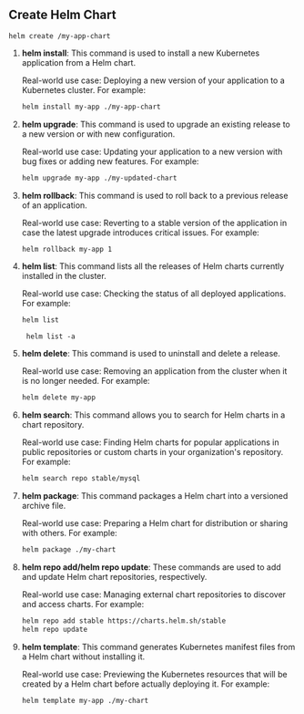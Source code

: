 ## Create Helm Chart
```
helm create /my-app-chart
```


1. **helm install**: This command is used to install a new Kubernetes application from a Helm chart.

   Real-world use case: Deploying a new version of your application to a Kubernetes cluster. For example:
   ```bash
   helm install my-app ./my-app-chart
   ```

2. **helm upgrade**: This command is used to upgrade an existing release to a new version or with new configuration.

   Real-world use case: Updating your application to a new version with bug fixes or adding new features. For example:
   ```bash
   helm upgrade my-app ./my-updated-chart
   ```

3. **helm rollback**: This command is used to roll back to a previous release of an application.

   Real-world use case: Reverting to a stable version of the application in case the latest upgrade introduces critical issues. For example:
   ```bash
   helm rollback my-app 1
   ```

4. **helm list**: This command lists all the releases of Helm charts currently installed in the cluster.

   Real-world use case: Checking the status of all deployed applications. For example:
   ```bash
   helm list
   ```

   ```
    helm list -a
   ```

5. **helm delete**: This command is used to uninstall and delete a release.

   Real-world use case: Removing an application from the cluster when it is no longer needed. For example:
   ```bash
   helm delete my-app
   ```

6. **helm search**: This command allows you to search for Helm charts in a chart repository.

   Real-world use case: Finding Helm charts for popular applications in public repositories or custom charts in your organization's repository. For example:
   ```bash
   helm search repo stable/mysql
   ```

7. **helm package**: This command packages a Helm chart into a versioned archive file.

   Real-world use case: Preparing a Helm chart for distribution or sharing with others. For example:
   ```bash
   helm package ./my-chart
   ```

8. **helm repo add/helm repo update**: These commands are used to add and update Helm chart repositories, respectively.

   Real-world use case: Managing external chart repositories to discover and access charts. For example:
   ```bash
   helm repo add stable https://charts.helm.sh/stable
   helm repo update
   ```

9. **helm template**: This command generates Kubernetes manifest files from a Helm chart without installing it.

   Real-world use case: Previewing the Kubernetes resources that will be created by a Helm chart before actually deploying it. For example:
   ```bash
   helm template my-app ./my-chart
   ```

